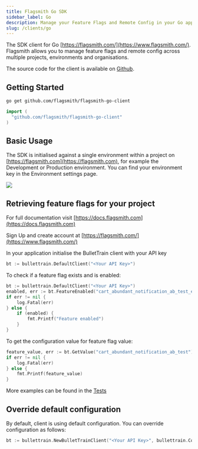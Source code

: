 ```yaml
---
title: Flagsmith Go SDK
sidebar_label: Go
description: Manage your Feature Flags and Remote Config in your Go applications.
slug: /clients/go
---
```


The SDK client for Go [https://flagsmith.com/](https://www.flagsmith.com/). Flagsmith allows you to manage feature flags
and remote config across multiple projects, environments and organisations.

The source code for the client is available on [Github](https://github.com/flagsmith/flagsmith-go-client).

## Getting Started

```bash
go get github.com/flagsmith/flagsmith-go-client
```

```go
import (
  "github.com/flagsmith/flagsmith-go-client"
)
```

## Basic Usage

The SDK is initialised against a single environment within a project on [https://flagsmith.com](https://flagsmith.com),
for example the Development or Production environment. You can find your environment key in the Environment settings
page.

<img src="/img/api-key.png"/>

## Retrieving feature flags for your project

For full documentation visit [https://docs.flagsmith.com](https://docs.flagsmith.com)

Sign Up and create account at [https://flagsmith.com/](https://www.flagsmith.com/)

In your application initialise the BulletTrain client with your API key

```go
bt := bullettrain.DefaultClient("<Your API Key>")
```

To check if a feature flag exists and is enabled:

```go
bt := bullettrain.DefaultClient("<Your API Key>")
enabled, err := bt.FeatureEnabled("cart_abundant_notification_ab_test_enabled")
if err != nil {
    log.Fatal(err)
} else {
    if (enabled) {
        fmt.Printf("Feature enabled")
    }
}
```

To get the configuration value for feature flag value:

```go
feature_value, err := bt.GetValue("cart_abundant_notification_ab_test")
if err != nil {
    log.Fatal(err)
} else {
    fmt.Printf(feature_value)
}
```

More examples can be found in the
[Tests](https://github.com/flagsmith/bullet-train-go-client/blob/master/client_test.go)

## Override default configuration

By default, client is using default configuration. You can override configuration as follows:

```go
bt := bullettrain.NewBulletTrainClient("<Your API Key>", bullettrain.Config{BaseURI: "<Your API URL>"})
```
